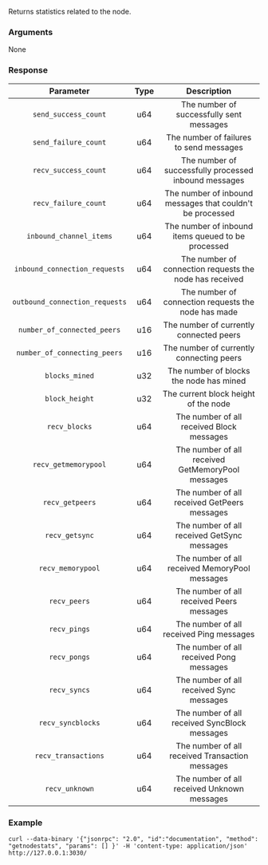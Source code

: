Returns statistics related to the node.

### Arguments

None

### Response

|            Parameter           | Type |                         Description                       |
|:------------------------------:|:----:|:---------------------------------------------------------:|
| `send_success_count`           | u64  | The number of successfully sent messages                  |
| `send_failure_count`           | u64  | The number of failures to send messages                   |
| `recv_success_count`           | u64  | The number of successfully processed inbound messages     |
| `recv_failure_count`           | u64  | The number of inbound messages that couldn't be processed |
| `inbound_channel_items`        | u64  | The number of inbound items queued to be processed        |
| `inbound_connection_requests`  | u64  | The number of connection requests the node has received   |
| `outbound_connection_requests` | u64  | The number of connection requests the node has made       |
| `number_of_connected_peers`    | u16  | The number of currently connected peers                   |
| `number_of_connecting_peers`   | u16  | The number of currently connecting peers                  |
| `blocks_mined`                 | u32  | The number of blocks the node has mined                   |
| `block_height`                 | u32  | The current block height of the node                      |
| `recv_blocks`                  | u64  | The number of all received Block messages                 |
| `recv_getmemorypool`           | u64  | The number of all received GetMemoryPool messages         |
| `recv_getpeers`                | u64  | The number of all received GetPeers messages              |
| `recv_getsync`                 | u64  | The number of all received GetSync messages               |
| `recv_memorypool`              | u64  | The number of all received MemoryPool messages            |
| `recv_peers`                   | u64  | The number of all received Peers messages                 |
| `recv_pings`                   | u64  | The number of all received Ping messages                  |
| `recv_pongs`                   | u64  | The number of all received Pong messages                  |
| `recv_syncs`                   | u64  | The number of all received Sync messages                  |
| `recv_syncblocks`              | u64  | The number of all received SyncBlock messages             |
| `recv_transactions`            | u64  | The number of all received Transaction messages           |
| `recv_unknown`                 | u64  | The number of all received Unknown messages               |

### Example
```ignore
curl --data-binary '{"jsonrpc": "2.0", "id":"documentation", "method": "getnodestats", "params": [] }' -H 'content-type: application/json' http://127.0.0.1:3030/
```
